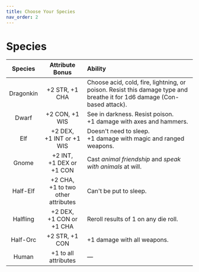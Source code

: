 ```yaml
---
title: Choose Your Species
nav_order: 2
---
```


# Species

| Species   | Attribute Bonus                       | Ability                                                                                                                  |
|:---------:|:-------------------------------------:|:-------------------------------------------------------------------------------------------------------------------------|
| Dragonkin | +2 STR, +1 CHA                        | Choose acid, cold, fire, lightning, or poison. Resist this damage type and breathe it for 1d6 damage (Con-based attack). |
| Dwarf     | +2 CON, +1 WIS                        | See in darkness. Resist poison.<br>+1 damage with axes and hammers. |
| Elf       | +2 DEX,<br>+1 INT or +1 WIS           | Doesn't need to sleep.<br>+1 damage with magic and ranged weapons. |
| Gnome     | +2 INT,<br>+1 DEX or +1 CON           | Cast *animal friendship* and *speak with animals* at will. |
| Half-Elf  | +2 CHA,<br>+1 to two other attributes | Can't be put to sleep. |
| Halfling  | +2 DEX,<br>+1 CON or +1 CHA           | Reroll results of 1 on any die roll. |
| Half-Orc  | +2 STR, +1 CON                        | +1 damage with all weapons. |
| Human     | +1 to all attributes                  | — |
